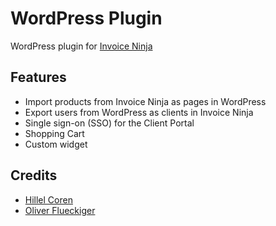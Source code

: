 # WordPress Plugin

WordPress plugin for [Invoice Ninja](https://github.com/invoiceninja/invoiceninja)

## Features
* Import products from Invoice Ninja as pages in WordPress
* Export users from WordPress as clients in Invoice Ninja
* Single sign-on (SSO) for the Client Portal
* Shopping Cart
* Custom widget

## Credits
* [Hillel Coren](https://hillel.dev)
* [Oliver Flueckiger](https://www.oliver-flueckiger.ch)
